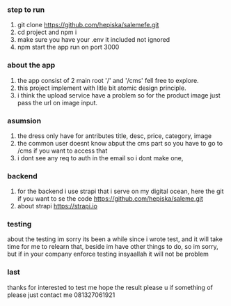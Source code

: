 ### step to run
1. git clone https://github.com/hepiska/salemefe.git
2. cd project and npm i
3. make sure you have your .env it included not ignored
4. npm start the app run on port 3000


### about the app
1. the app consist of 2 main root '/' and '/cms' fell free to explore. 
2. this project implement with litle bit atomic design principle.
3. i think the upload service have a problem so for the product image just pass the url on image input.


### asumsion
1. the dress only have for antributes title, desc, price, category, image
2. the common user doesnt know abput the cms part so you have to go to /cms if you want to access that
3. i dont see any req to auth in the email so i dont make one,


### backend
1. for the backend i use strapi that i serve on my digital ocean, here the git if you want to se the code https://github.com/hepiska/saleme.git
2. about strapi https://strapi.io


### testing
about the testing im sorry its been a while since i wrote test, and it will take time for me to relearn that, beside im have other things to do, so im sorry, but if in your company enforce testing insyaallah it will not be problem

### last 
thanks for interested to test me hope the result please u if something of please just contact me 081327061921


